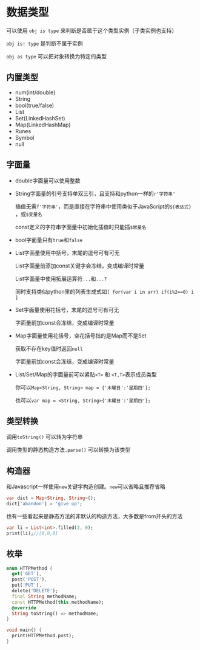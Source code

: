 # 数据类型

可以使用 `obj is type` 来判断是否属于这个类型实例（子类实例也支持）

`obj is! type` 是判断不属于实例

`obj as type` 可以把对象转换为特定的类型


## 内置类型

- num(int/double)
- String
- bool(true/false)
- List
- Set(LinkedHashSet)
- Map(LinkedHashMap)
- Runes
- Symbol
- null


## 字面量


- double字面量可以使用整数

- String字面量的引号支持单双三引，且支持和python一样的`r'字符串'`

    插值无需`f'字符串'`，而是直接在字符串中使用类似于JavaScript的`${表达式}` ，或`$变量名`

    const定义的字符串字面量中初始化插值时只能插`$常量名`

- bool字面量只有`true`和`false`

- List字面量使用中括号，末尾的逗号可有可无

    List字面量前添加const关键字会冻结，变成编译时常量

    List字面量中使用拓展运算符`...`和`...?`

    同时支持类似python里的列表生成式如`[ for(var i in arr) if(i%2==0) i ]`

- Set字面量使用花括号，末尾的逗号可有可无

    字面量前加const会冻结，变成编译时常量

- Map字面量使用花括号，空花括号指的是Map而不是Set

    获取不存在key值时返回`null`

    字面量前加const会冻结，变成编译时常量

- List/Set/Map的字面量前可以紧贴`<T>` 和 `<T,T>`表示成员类型

    你可以`Map<String, String> map = {'木曜日':'星期四'};`
    
    也可以`var map = <String, String>{'木曜日':'星期四'};`



## 类型转换

调用`toString()`  可以转为字符串

调用类型的静态构造方法`.parse()`  可以转换为该类型


## 构造器

和Javascript一样使用`new`关键字构造创建。`new`可以省略且推荐省略
```dart
var dict = Map<String, String>();
dict['abandon'] = 'give up';
```

也有一些看起来是静态方法的非默认的构造方法，大多数是from开头的方法
```dart
var li = List<int>.filled(3, 0);
print(li);//[0,0,0]
```

## 枚举
```dart
enum HTTPMethod {
  get('GET'),
  post('POST'),
  put('PUT'),
  delete('DELETE');
  final String methodName;
  const HTTPMethod(this.methodName);
  @override
  String toString() => methodName;
}

void main() {
  print(HTTPMethod.post);
}
```

